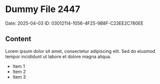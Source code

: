 # Dummy File 2447

Date: 2025-04-03
ID: 03012114-1056-4F25-9B8F-C23EE2C780EE

## Content

Lorem ipsum dolor sit amet, consectetur adipiscing elit.
Sed do eiusmod tempor incididunt ut labore et dolore magna aliqua.

* Item 1
* Item 2
* Item 3
